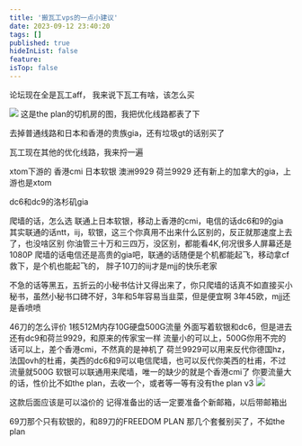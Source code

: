 ```yaml
---
title: '搬瓦工vps的一点小建议'
date: 2023-09-12 23:40:20
tags: []
published: true
hideInList: false
feature: 
isTop: false
---
```

论坛现在全是瓦工aff，
我来说下瓦工有啥，该怎么买

![](https://s3.qklg.net/img/202310212340390.png)
这是the plan的切机房的图，我把优化线路都表了下

去掉普通线路和日本和香港的贵族gia，还有垃圾gt的话别买了

瓦工现在其他的优化线路，我来捋一遍

xtom下游的
香港cmi
日本软银
澳洲9929
荷兰9929
还有新上的加拿大的gia，上游也是xtom

dc6和dc9的洛杉矶gia

爬墙的话，怎么选
联通上日本软银，移动上香港的cmi，电信的话dc6和9的gia
其实联通的话ntt，iij，软银，这三个你真用不出来什么区别的，反正就那速度上去了，也没啥区别
你油管三十万和三四万，没区别，都能看4K,何况很多人屏幕还是1080P
爬墙的话电信还是高贵的gia吧，联通的话随便是个机都能起飞，移动拿cf救下，是个机也能起飞的，
胖子10刀的iij才是mjj的快乐老家


不急的话等黑五，五折云的小秘书估计又得出来了，你只爬墙的话真不如直接买小秘书，虽然小秘书口碑不好，3年和5年容易当韭菜，但是便宜啊
3年45欧，mjj还是香喷喷

46刀的怎么评价
1核512M内存10G硬盘500G流量
外面写着软银和dc6，但是进去还有dc9和荷兰9929，和原来的传家宝一样
流量小的可以上，500G你用不完的话可以上，差个香港cmi，不然真的是神机了
荷兰9929可以用来反代你德国hz，法国ovh的杜甫，美西的dc6和9可以电信爬墙，也可以反代你美西的杜甫，不过流量就500G
软银可以联通用来爬墙，唯一的缺少的就是个香港cmi了
你要流量大的话，性价比不如the plan，去收一个，或者等一等有没有the plan v3
![](https://s3.qklg.net/img/202310212340952.png)

这款后面应该是可以溢价的
记得准备出的话一定要准备个新邮箱，以后带邮箱出

69刀那个只有软银的，和89刀的FREEDOM PLAN
那几个套餐别买了，不如the plan



